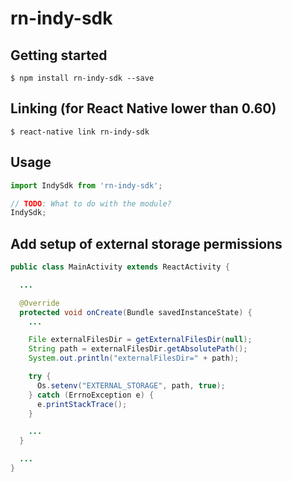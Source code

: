 # rn-indy-sdk


## Getting started

`$ npm install rn-indy-sdk --save`

## Linking (for React Native lower than 0.60)

`$ react-native link rn-indy-sdk`

## Usage
```javascript
import IndySdk from 'rn-indy-sdk';

// TODO: What to do with the module?
IndySdk;
```

## Add setup of external storage permissions

```java
public class MainActivity extends ReactActivity {

  ...

  @Override
  protected void onCreate(Bundle savedInstanceState) {
    ...

    File externalFilesDir = getExternalFilesDir(null);
    String path = externalFilesDir.getAbsolutePath();
    System.out.println("externalFilesDir=" + path);

    try {
      Os.setenv("EXTERNAL_STORAGE", path, true);
    } catch (ErrnoException e) {
      e.printStackTrace();
    }

    ...
  }

  ...
}
```